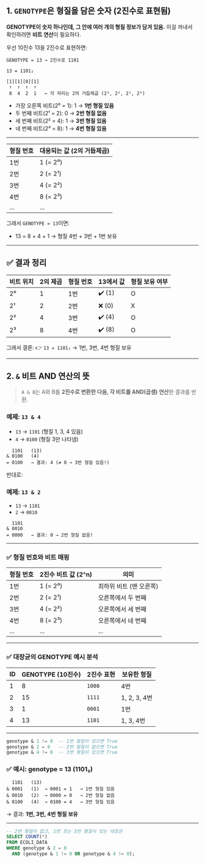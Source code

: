 ## 1. `GENOTYPE`은 **형질을 담은 숫자** (2진수로 표현됨)


**GENOTYPE이 숫자 하나인데, 그 안에 여러 개의 형질 정보가 담겨 있음.**
이걸 꺼내서 확인하려면 **비트 연산**이 필요하다.


우선 10진수 13을 2진수로 표현하면:
```plaintext
GENOTYPE = 13 → 2진수로 1101
```

```
13 = 1101₂
```

```
[1][1][0][1]
 ↑  ↑  ↑  ↑
 8  4  2  1   ← 각 자리는 2의 거듭제곱 (2³, 2², 2¹, 2⁰)
```

* 가장 오른쪽 비트(2⁰ = 1): 1 → **1번 형질 있음**
* 두 번째 비트(2¹ = 2): 0 → **2번 형질 없음**
* 세 번째 비트(2² = 4): 1 → **3번 형질 있음**
* 네 번째 비트(2³ = 8): 1 → **4번 형질 있음**

---

| 형질 번호 | 대응되는 값 (2의 거듭제곱) |
| ----- | ---------------- |
| 1번    | 1 (= 2⁰)         |
| 2번    | 2 (= 2¹)         |
| 3번    | 4 (= 2²)         |
| 4번    | 8 (= 2³)         |
| ...   | ...              |

그래서 `GENOTYPE = 13`이면:

* 13 = 8 + 4 + 1 → 형질 4번 + 3번 + 1번 보유

---

## ✅ 결과 정리

| 비트 위치 | 2의 제곱 | 형질 번호 | 13에서 값 | 형질 보유 여부 |
| ----- | ----- | ----- | ------ | -------- |
| 2⁰    | 1     | 1번    | ✔️ (1) | O        |
| 2¹    | 2     | 2번    | ❌ (0)  | X        |
| 2²    | 4     | 3번    | ✔️ (4) | O        |
| 2³    | 8     | 4번    | ✔️ (8) | O        |

그래서 결론:
👉 `13 = 1101₂` → 1번, 3번, 4번 형질 보유

---

## 2. `&` 비트 AND 연산의 뜻

> `A & B`는 A와 B를 **2진수로 변환한 다음, 각 비트를 AND(곱셈) 연산**한 결과를 반환.

### 예제: `13 & 4`

* `13` → `1101` (형질 1, 3, 4 있음)
* `4` → `0100` (형질 3만 나타냄)

```
  1101   (13)
& 0100   (4)
= 0100   → 결과: 4 (≠ 0 → 3번 형질 있음!)
```

반대로:

### 예제: `13 & 2`

* `13` → `1101`
* `2` → `0010`

```
  1101
& 0010
= 0000   → 결과: 0 → 2번 형질 없음!
```

---

### ✅ 형질 번호와 비트 매핑

| 형질 번호 | 2진수 비트 값 (2^n) | 의미                     |
|------------|----------------------|----------------------------|
| 1번        | 1 (= 2⁰)             | 최하위 비트 (맨 오른쪽)   |
| 2번        | 2 (= 2¹)             | 오른쪽에서 두 번째         |
| 3번        | 4 (= 2²)             | 오른쪽에서 세 번째         |
| 4번        | 8 (= 2³)             | 오른쪽에서 네 번째         |
| ...        | ...                  | ...                        |

---

### ✅ 대장균의 GENOTYPE 예시 분석

| ID | GENOTYPE (10진수) | 2진수 표현 | 보유한 형질 |
|----|-------------------|-------------|-----------------------------|
| 1  | 8                 | `1000`      | 4번                         |
| 2  | 15                | `1111`      | 1, 2, 3, 4번                |
| 3  | 1                 | `0001`      | 1번                         |
| 4  | 13                | `1101`      | 1, 3, 4번                   |

---

```sql
genotype & 1 != 0  -- 1번 형질이 있으면 True
genotype & 2 = 0   -- 2번 형질이 없으면 True
genotype & 4 != 0  -- 3번 형질이 있으면 True
```

### ✅ 예시: genotype = 13 (1101₂)

```plaintext
  1101   (13)
& 0001   (1)  → 0001 = 1   → 1번 형질 있음
& 0010   (2)  → 0000 = 0   → 2번 형질 없음
& 0100   (4)  → 0100 = 4   → 3번 형질 있음
```

→ 결과: **1번, 3번, 4번 형질 보유**

---


```sql
-- 2번 형질이 없고, 1번 또는 3번 형질이 있는 대장균
SELECT COUNT(*)
FROM ECOLI_DATA
WHERE genotype & 2 = 0
  AND (genotype & 1 != 0 OR genotype & 4 != 0);
```
